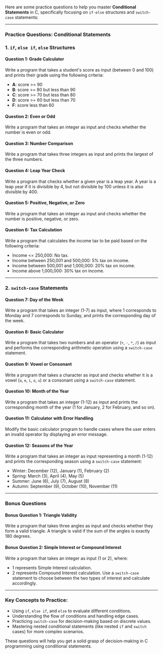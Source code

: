 Here are some practice questions to help you master **Conditional Statements** in C, specifically focusing on `if-else` structures and `switch-case` statements:

---

### **Practice Questions: Conditional Statements**

### 1. **`if`, `else if`, `else` Structures**

#### **Question 1**: Grade Calculator
Write a program that takes a student's score as input (between 0 and 100) and prints their grade using the following criteria:
- **A**: score >= 90
- **B**: score >= 80 but less than 90
- **C**: score >= 70 but less than 80
- **D**: score >= 60 but less than 70
- **F**: score less than 60

#### **Question 2**: Even or Odd
Write a program that takes an integer as input and checks whether the number is even or odd.

#### **Question 3**: Number Comparison
Write a program that takes three integers as input and prints the largest of the three numbers.

#### **Question 4**: Leap Year Check
Write a program that checks whether a given year is a leap year. A year is a leap year if it is divisible by 4, but not divisible by 100 unless it is also divisible by 400.

#### **Question 5**: Positive, Negative, or Zero
Write a program that takes an integer as input and checks whether the number is positive, negative, or zero.

#### **Question 6**: Tax Calculation
Write a program that calculates the income tax to be paid based on the following criteria:
- Income <= 250,000: No tax.
- Income between 250,001 and 500,000: 5% tax on income.
- Income between 500,001 and 1,000,000: 20% tax on income.
- Income above 1,000,000: 30% tax on income.

---

### 2. **`switch-case` Statements**

#### **Question 7**: Day of the Week
Write a program that takes an integer (1-7) as input, where 1 corresponds to Monday and 7 corresponds to Sunday, and prints the corresponding day of the week.

#### **Question 8**: Basic Calculator
Write a program that takes two numbers and an operator (`+`, `-`, `*`, `/`) as input and performs the corresponding arithmetic operation using a `switch-case` statement.

#### **Question 9**: Vowel or Consonant
Write a program that takes a character as input and checks whether it is a vowel (`a`, `e`, `i`, `o`, `u`) or a consonant using a `switch-case` statement.

#### **Question 10**: Month of the Year
Write a program that takes an integer (1-12) as input and prints the corresponding month of the year (1 for January, 2 for February, and so on).

#### **Question 11**: Calculator with Error Handling
Modify the basic calculator program to handle cases where the user enters an invalid operator by displaying an error message.

#### **Question 12**: Seasons of the Year
Write a program that takes an integer as input representing a month (1-12) and prints the corresponding season using a `switch-case` statement:
- Winter: December (12), January (1), February (2)
- Spring: March (3), April (4), May (5)
- Summer: June (6), July (7), August (8)
- Autumn: September (9), October (10), November (11)

---

### **Bonus Questions**

#### **Bonus Question 1**: Triangle Validity
Write a program that takes three angles as input and checks whether they form a valid triangle. A triangle is valid if the sum of the angles is exactly 180 degrees.

#### **Bonus Question 2**: Simple Interest or Compound Interest
Write a program that takes an integer as input (1 or 2), where:
- 1 represents Simple Interest calculation.
- 2 represents Compound Interest calculation.
Use a `switch-case` statement to choose between the two types of interest and calculate accordingly.

---

### **Key Concepts to Practice**:
- Using `if`, `else if`, and `else` to evaluate different conditions.
- Understanding the flow of conditions and handling edge cases.
- Practicing `switch-case` for decision-making based on discrete values.
- Mastering nested conditional statements (like nested `if` and `switch` cases) for more complex scenarios.

These questions will help you get a solid grasp of decision-making in C programming using conditional statements.